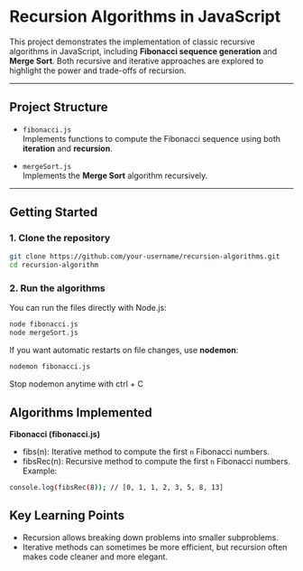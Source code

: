 # Recursion Algorithms in JavaScript

This project demonstrates the implementation of classic recursive algorithms in JavaScript, including **Fibonacci sequence generation** and **Merge Sort**. Both recursive and iterative approaches are explored to highlight the power and trade-offs of recursion.

---

## Project Structure

- `fibonacci.js`  
  Implements functions to compute the Fibonacci sequence using both **iteration** and **recursion**.

- `mergeSort.js`  
  Implements the **Merge Sort** algorithm recursively.

---

## Getting Started

### 1. Clone the repository
```bash
git clone https://github.com/your-username/recursion-algorithms.git
cd recursion-algorithm
```
### 2. Run the algorithms
You can run the files directly with Node.js:
```bash
node fibonacci.js
node mergeSort.js
```
If you want automatic restarts on file changes, use **nodemon**:
```bash
nodemon fibonacci.js
```
Stop nodemon anytime with ctrl + C

## Algorithms Implemented
**Fibonacci (fibonacci.js)**
- fibs(n): Iterative method to compute the first `n` Fibonacci numbers.
- fibsRec(n): Recursive method to compute the first `n` Fibonacci numbers.
Example:
```bash
console.log(fibsRec(8)); // [0, 1, 1, 2, 3, 5, 8, 13]
```

## Key Learning Points
- Recursion allows breaking down problems into smaller subproblems.
- Iterative methods can sometimes be more efficient, but recursion often makes code cleaner and more elegant.